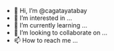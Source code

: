 - 👋 Hi, I’m @cagatayatabay
- 👀 I’m interested in ...
- 🌱 I’m currently learning ...
- 💞️ I’m looking to collaborate on ...
- 📫 How to reach me ...

<!---
cagatayatabay/cagatayatabay is a ✨ special ✨ repository because its `README.md` (this file) appears on your GitHub profile.
You can click the Preview link to take a look at your changes.
--->
